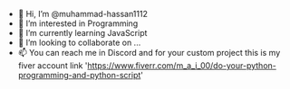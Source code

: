 - 👋 Hi, I’m @muhammad-hassan1112
- 👀 I’m interested in Programming
- 🌱 I’m currently learning JavaScript
- 💞️ I’m looking to collaborate on ...
- 📫 You can reach me in Discord and for your custom project this is my fiver account link 'https://www.fiverr.com/m_a_i_00/do-your-python-programming-and-python-script'

<!---
muhammad-hassan1112/muhammad-hassan1112 is a ✨ special ✨ repository because its `README.md` (this file) appears on your GitHub profile.
You can click the Preview link to take a look at your changes.
--->
